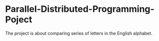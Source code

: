 # Parallel-Distributed-Programming-Poject
The project is about comparing series of letters in the English alphabet.
